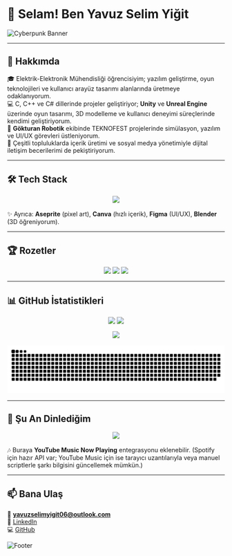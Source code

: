 # 👋 Selam! Ben Yavuz Selim Yiğit

![Cyberpunk Banner](https://i.ibb.co/MkP0VnN/glitch-banner.gif)

---

## 🧩 Hakkımda
🎓 Elektrik-Elektronik Mühendisliği öğrencisiyim; yazılım geliştirme, oyun teknolojileri ve kullanıcı arayüz tasarımı alanlarında üretmeye odaklanıyorum.  
💻 C, C++ ve C# dillerinde projeler geliştiriyor; **Unity** ve **Unreal Engine** üzerinde oyun tasarımı, 3D modelleme ve kullanıcı deneyimi süreçlerinde kendimi geliştiriyorum.  
🚀 **Gökturan Robotik** ekibinde TEKNOFEST projelerinde simülasyon, yazılım ve UI/UX görevleri üstleniyorum.  
🎨 Çeşitli topluluklarda içerik üretimi ve sosyal medya yönetimiyle dijital iletişim becerilerimi de pekiştiriyorum.  

---

## 🛠️ Tech Stack

<p align="center">
  <img src="https://skillicons.dev/icons?i=c,cpp,cs,unity,unreal,python,html,css,js,git,github,figma,blender" />
</p>

✨ Ayrıca: **Aseprite** (pixel art), **Canva** (hızlı içerik), **Figma** (UI/UX), **Blender** (3D öğreniyorum).  

---

## 🏆 Rozetler
<p align="center">
  <img src="https://img.shields.io/badge/GameDev-%F0%9F%8E%AE-blue?style=for-the-badge" />
  <img src="https://img.shields.io/badge/Robotics-%F0%9F%A4%96-green?style=for-the-badge" />
  <img src="https://img.shields.io/badge/UI%2FUX-%F0%9F%8E%A8-purple?style=for-the-badge" />
</p>

---

## 📊 GitHub İstatistikleri

<p align="center">
  <img src="https://github-readme-stats.vercel.app/api?username=Yavuz-Selim-Yigit&show_icons=true&theme=radical&hide_border=true" height="160" />
  <img src="https://github-readme-stats.vercel.app/api/top-langs/?username=Yavuz-Selim-Yigit&layout=compact&theme=radical&hide_border=true" height="160" />
</p>

<p align="center">
  <img src="https://github-readme-streak-stats.herokuapp.com/?user=Yavuz-Selim-Yigit&theme=radical&hide_border=true" />
</p>

<p align="center">
  <img src="https://raw.githubusercontent.com/Platane/snk/output/github-contribution-grid-snake.svg" alt="commit snake" />
</p>

---

## 🎵 Şu An Dinlediğim
<p align="center">
  <img src="https://img.shields.io/badge/YouTube%20Music-FF0000?style=for-the-badge&logo=youtubemusic&logoColor=white" />
</p>

🎶 Buraya **YouTube Music Now Playing** entegrasyonu eklenebilir. (Spotify için hazır API var; YouTube Music için ise tarayıcı uzantılarıyla veya manuel scriptlerle şarkı bilgisini güncellemek mümkün.)

---

## 📫 Bana Ulaş
📧 **yavuzselimyigit06@outlook.com**  
💼 [LinkedIn](https://www.linkedin.com/in/yavuz-selim-yigit)  
💻 [GitHub](https://github.com/Yavuz-Selim-Yigit)

![Footer](https://capsule-render.vercel.app/api?type=waving&color=100:22c55e,0:22d3ee&height=120&section=footer)
